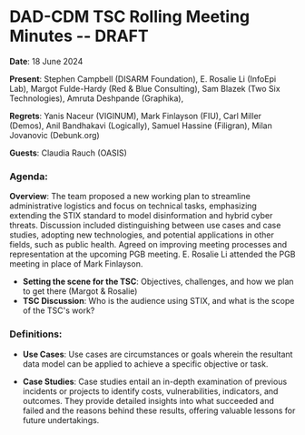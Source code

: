 # DAD-CDM TSC Rolling Meeting Minutes -- DRAFT

**Date**: 18 June 2024

**Present**: Stephen Campbell (DISARM Foundation), E. Rosalie Li (InfoEpi Lab), Margot Fulde-Hardy (Red & Blue Consulting), Sam Blazek (Two Six Technologies), Amruta Deshpande (Graphika),

**Regrets**: Yanis Naceur (VIGINUM), Mark Finlayson (FIU), Carl Miller (Demos), Anil Bandhakavi (Logically), Samuel Hassine (Filigran), Milan Jovanovic (Debunk.org)

**Guests**: Claudia Rauch (OASIS)


### Agenda:

**Overview**: The team proposed a new working plan to streamline administrative logistics and focus on technical tasks, emphasizing extending the STIX standard to model disinformation and hybrid cyber threats. Discussion included distinguishing between use cases and case studies, adopting new technologies, and potential applications in other fields, such as public health. Agreed on improving meeting processes and representation at the upcoming PGB meeting. E. Rosalie Li attended the PGB meeting in place of Mark Finlayson.

* **Setting the scene for the TSC**: Objectives, challenges, and how we plan to get there (Margot & Rosalie)
* **TSC Discussion**: Who is the audience using STIX, and what is the scope of the TSC's work?

### Definitions:

- **Use Cases**: Use cases are circumstances or goals wherein the resultant data model can be applied to achieve a specific objective or task.

- **Case Studies**: Case studies entail an in-depth examination of previous incidents or projects to identify costs, vulnerabilities, indicators, and outcomes. They provide detailed insights into what succeeded and failed and the reasons behind these results, offering valuable lessons for future undertakings.

